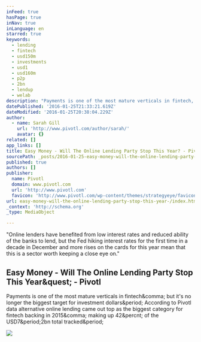 ```yaml
---
inFeed: true
hasPage: true
inNav: true
inLanguage: en
starred: true
keywords:
  - lending
  - fintech
  - usd150m
  - investments
  - usd1
  - usd160m
  - p2p
  - 2bn
  - lendup
  - welab
description: "Payments is one of the most mature verticals in fintech, but it's no longer the biggest target for investment dollars. According to Pivotl data alternative online lending came out top as the biggest category for fintech backing in 2015, making up 42% of the USD7.2bn total tracked."
datePublished: '2016-01-25T21:33:21.619Z'
dateModified: '2016-01-25T20:38:04.229Z'
author:
  - name: Sarah Gill
    url: 'http://www.pivotl.com/author/sarah/'
    avatar: {}
related: []
app_links: []
title: Easy Money - Will The Online Lending Party Stop This Year? - Pivotl
sourcePath: _posts/2016-01-25-easy-money-will-the-online-lending-party-stop-this-year-.md
published: true
authors: []
publisher:
  name: Pivotl
  domain: www.pivotl.com
  url: 'http://www.pivotl.com'
  favicon: 'http://www.pivotl.com/wp-content/themes/strategyeye/favicons/favicon.ico'
url: easy-money-will-the-online-lending-party-stop-this-year-/index.html
_context: 'http://schema.org'
_type: MediaObject

---
```

"Online lenders have benefited from low interest rates and reduced ability of the banks to lend, but the Fed hiking interest rates for the first time in a decade in December and more rises on the cards for this year mean that this is a sector worth keeping a close eye on."

<article style=""><h1>Easy Money - Will The Online Lending Party Stop This Year&amp;quest; - Pivotl</h1><p>Payments is one of the most mature verticals in fintech&amp;comma; but it's no longer the biggest target for investment dollars&amp;period; According to Pivotl data alternative online lending came out top as the biggest category for fintech backing in 2015&amp;comma; making up 42&amp;percnt; of the USD7&amp;period;2bn total tracked&amp;period;</p><img src="http://www.pivotl.com/wp-content/uploads/sites/23/2016/01/party-2.png" /></article>